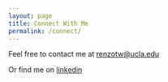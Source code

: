 ```yaml
---
layout: page
title: Connect With Me
permalink: /connect/
---
```


Feel free to contact me at [renzotw@ucla.edu](renzotw@ucla.edu])

Or find me on [linkedin](https://www.linkedin.com/in/renzotanakawong/)












